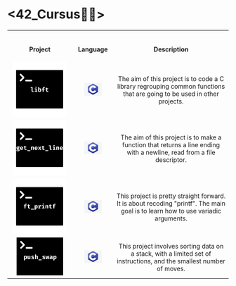 # <42_Cursus👨‍💻>

<table>
  
<th align="center">
<img width="420.5">
<p>Project</p>
</th>

<th align="center">
<img width="120.5">
<p>Language</p>
</th>
 
 
<th align="center">
<img width="220.5">
<p>Description</p>
</th>
 
  
<tr>
<td align="center"><a href=https://github.com/ChewyToast/42_Cursus/tree/master/00_ft_libft> <img src="https://github.com/ChewyToast/ChewyToast/blob/main/assets/00_libft.png"><a/> </td>
<td align="center"><a href=#><img width=40px src="https://github.com/ChewyToast/ChewyToast/blob/main/assets/logo_c.jpg"><a/></td>
<td align="center">The aim of this project is to code a C library regrouping common functions that are going to be used in other projects.</td>
</tr>

<tr>
<td align="center"><a href=https://github.com/ChewyToast/42_Cursus/tree/master/01_ft_get_next_line><img src="https://github.com/ChewyToast/ChewyToast/blob/main/assets/11_get_next_line.png"><a/></td>
<td align="center"><a href=#><img width=40px src="https://github.com/ChewyToast/ChewyToast/blob/main/assets/logo_c.jpg"><a/></td>
<td align="center">The aim of this project is to make a function that returns a line ending with a newline, read from a file descriptor.</td>
</tr>
 
<tr>
<td align="center"><a href=https://github.com/ChewyToast/42_Cursus/tree/master/01_ft_printf><img src="https://github.com/ChewyToast/ChewyToast/blob/main/assets/10_ft_printf.png"><a/></td>
<td align="center"><a href=#><img width=40px src="https://github.com/ChewyToast/ChewyToast/blob/main/assets/logo_c.jpg"><a/></td>
<td align="center">This project is pretty straight forward. It is about recoding "printf". The main goal is to learn how to use variadic arguments.</td>
</tr>

<tr>
<td align="center"><a href=https://github.com/ChewyToast/42_Cursus/tree/master/02_ft_push_swap><img src="https://github.com/ChewyToast/ChewyToast/blob/main/assets/20_push_swap.png"><a/></td>
<td align="center"><a href=#><img width=40px src="https://github.com/ChewyToast/ChewyToast/blob/main/assets/logo_c.jpg"><a/></td>
<td align="center">This project involves sorting data on a stack, with a limited set of instructions, and the smallest number of moves.</td>
</tr>
</table>
